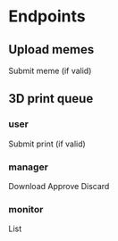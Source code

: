 # Endpoints

## Upload memes
Submit meme (if valid)

## 3D print queue

### user
Submit print (if valid)

### manager
Download
Approve
Discard

### monitor
List